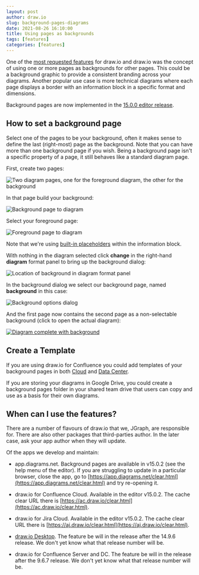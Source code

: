```yaml
---
layout: post
author: draw.io
slug: background-pages-diagrams
date: 2021-08-26 16:10:00
title: Using pages as backgrounds
tags: [features]
categories: [features]
---
```


One of the [most requested features](https://github.com/jgraph/drawio/issues/60) for draw.io and draw.io was the concept of using one or more pages as backgrounds for other pages. This could be a background graphic to provide a consistent branding across your diagrams. Another popular use case is more technical diagrams where each page displays a border with an information block in a specific format and dimensions.

Background pages are now implemented in the [15.0.0 editor release](https://github.com/jgraph/drawio/tree/v15.0.0).

## How to set a background page

Select one of the pages to be your background, often it makes sense to define the last (right-most) page as the background. Note that you can have more than one background page if you wish. Being a background page isn't a specific property of a page, it still behaves like a standard diagram page.

First, create two pages:

<img src="/assets/img/blog/background-page-tab.png" style="max-width:100%;height:auto;" alt="Two diagram pages, one for the foreground diagram, the other for the background">

In that page build your background:

<img src="/assets/img/blog/background-page.png" style="max-width:100%;height:auto;" alt="Background page to diagram">

Select your foreground page:

<img src="/assets/img/blog/foreground-page.png" style="max-width:100%;height:auto;" alt="Foreground page to diagram">

Note that we're using [built-in placeholders](/doc/faq/predefined-placeholders) within the information block.

With nothing in the diagram selected click **change** in the right-hand **diagram** format panel to bring up the background dialog:

<img src="/assets/img/blog/background-option.png" style="max-width:100%;height:auto;" alt="Location of background in diagram format panel">

In the background dialog we select our background page, named **background** in this case:

<img src="/assets/img/blog/background-selection.png" style="max-width:100%;height:auto;" alt="Background options dialog">

And the first page now contains the second page as a non-selectable background (click to open the actual diagram):

<a href="https://app.diagrams.net/?lightbox=1&highlight=0000ff&edit=_blank&layers=1&nav=1&title=background-page.drawio#Uhttps%3A%2F%2Fraw.githubusercontent.com%2Fjgraph%2Fdrawio-diagrams%2Fmaster%2Fblog%2Fbackground-page.drawio" target="_blank"><img src="/assets/img/blog/diagram-with-background.png" style="max-width:100%;height:auto;" alt="Diagram complete with background"></a>

## Create a Template

If you are using draw.io for Confluence you could add templates of your background pages in both [Cloud](/doc/faq/custom-templates-confluence-cloud) and [Data Center](/doc/faq/custom-templates-confluence-server).

If you are storing your diagrams in Google Drive, you could create a background pages folder in your shared team drive that users can copy and use as a basis for their own diagrams.

## When can I use the features?

There are a number of flavours of draw.io that we, JGraph, are responsible for. There are also other packages that third-parties author. In the later case, ask your app author when they will update.

Of the apps we develop and maintain:

* app.diagrams.net. Background pages are available in v15.0.2 (see the help menu of the editor). If you are struggling to update in a particular browser, close the app, go to [https://app.diagrams.net/clear.html](https://app.diagrams.net/clear.html) and try re-opening it.

* draw.io for Confluence Cloud. Available in the editor v15.0.2. The cache clear URL there is [https://ac.draw.io/clear.html](https://ac.draw.io/clear.html).

* draw.io for Jira Cloud. Available in the editor v15.0.2. The cache clear URL there is [https://aj.draw.io/clear.html](https://aj.draw.io/clear.html).

* [draw.io Desktop](https://get.diagrams.net). The feature be will in the release after the 14.9.6 release. We don't yet know what that release number will be.

* draw.io for Confluence Server and DC. The feature be will in the release after the 9.6.7 release. We don't yet know what that release number will be.